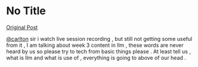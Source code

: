 # No Title

[Original Post](https://discourse.onlinedegree.iitm.ac.in/t/166303/2)

<p><a class="mention" href="/u/carlton">@carlton</a> sir i watch live session recording , but still not getting some useful from it , I am talking about week 3 content in llm , these words are never heard by us so please try to tech from basic things please . At least tell us , what is llm and what is use of , everything is going to above of our head .</p>